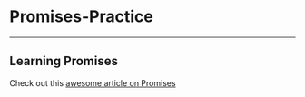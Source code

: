 # Promises-Practice
-----

## Learning Promises

Check out this [awesome article on Promises](https://developers.google.com/web/fundamentals/primers/promises)